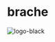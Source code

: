 # brache

![logo-black](https://github.com/Yczar/brache/assets/32166619/08ee8cb5-c89b-4591-85fd-d7e7e5c586e4)

